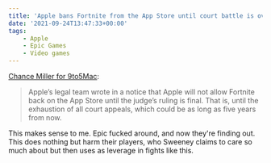 ```yaml
---
title: 'Apple bans Fortnite from the App Store until court battle is over'
date: '2021-09-24T13:47:33+00:00'
tags:
    - Apple
    - Epic Games
    - Video games
---
```


[Chance Miller for 9to5Mac](https://9to5mac.com/2021/09/22/apple-tells-epic-it-wont-allow-fortnite-back-on-the-app-store-until-court-verdict-is-final/):

> Apple’s legal team wrote in a notice that Apple will not allow Fortnite back on the App Store until the judge’s ruling is final. That is, until the exhaustion of all court appeals, which could be as long as five years from now.

This makes sense to me. Epic fucked around, and now they're finding out. This does nothing but harm their players, who Sweeney claims to care so much about but then uses as leverage in fights like this.